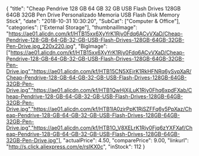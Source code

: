 {
	"title": "Cheap Pendrive 128 GB 64 GB 32 GB USB Flash Drives 128GB 64GB 32GB Pen Drive Personalizado Memoria USB Flash Disk Memory Stick",
	"date": "2018-10-31 10:30:20",
	"SubCat": ["Computer & Office"],
	"categories": ["External Storage"],
	"thumbnailImage": "https://ae01.alicdn.com/kf/HTB15xx6XyYrK1Rjy0Fdq6ACvVXaD/Cheap-Pendrive-128-GB-64-GB-32-GB-USB-Flash-Drives-128GB-64GB-32GB-Pen-Drive.jpg_220x220.jpg",
	"BigImage": ["https://ae01.alicdn.com/kf/HTB15xx6XyYrK1Rjy0Fdq6ACvVXaD/Cheap-Pendrive-128-GB-64-GB-32-GB-USB-Flash-Drives-128GB-64GB-32GB-Pen-Drive.jpg","https://ae01.alicdn.com/kf/HTB15CN5XEjrK1RkHFNRq6ySvpXaR/Cheap-Pendrive-128-GB-64-GB-32-GB-USB-Flash-Drives-128GB-64GB-32GB-Pen-Drive.jpg","https://ae01.alicdn.com/kf/HTB1QwHjXjLuK1Rjy0Fhq6xpdFXab/Cheap-Pendrive-128-GB-64-GB-32-GB-USB-Flash-Drives-128GB-64GB-32GB-Pen-Drive.jpg","https://ae01.alicdn.com/kf/HTB1IA0zirPpK1RjSZFFq6y5PpXaz/Cheap-Pendrive-128-GB-64-GB-32-GB-USB-Flash-Drives-128GB-64GB-32GB-Pen-Drive.jpg","https://ae01.alicdn.com/kf/HTB1O_V8XELrK1Rjy0Fjq6zYXFXaf/Cheap-Pendrive-128-GB-64-GB-32-GB-USB-Flash-Drives-128GB-64GB-32GB-Pen-Drive.jpg"],
	"actualPrice": 4.50,
	"comparePrice": 9.00,
	"linkurl": "http://s.click.aliexpress.com/e/rsIKX0c",
	"inStock": 112
}
